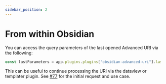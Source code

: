 ```yaml
---
sidebar_position: 2
---
```


# From within Obsidian

You can access the query parameters of the last opened Advanced URI via the following:

```js
const lastParameters = app.plugins.plugins["obsidian-advanced-uri"].lastParameters
```

This can be useful to continue processing the URI via the dataview or templater plugin. See [#77](https://github.com/Vinzent03/obsidian-advanced-uri/issues/77) for the initial request and use case.